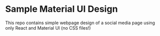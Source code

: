 # Sample Material UI Design

This repo contains simple webpage design of a social media page using only React and Material UI (no CSS files!)
